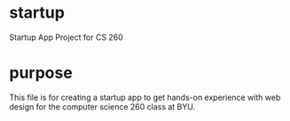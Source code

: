 # startup
Startup App Project for CS 260

# purpose
This file is for creating a startup app to get hands-on experience with web design for 
the computer science 260 class at BYU.